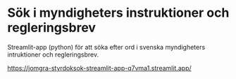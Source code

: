 # Sök i myndigheters instruktioner och regleringsbrev

Streamlit-app (python) för att söka efter ord i svenska myndigheters intruktioner och regleringsbrev. 

https://jomgra-styrdoksok-streamlit-app-q7vma1.streamlit.app/
